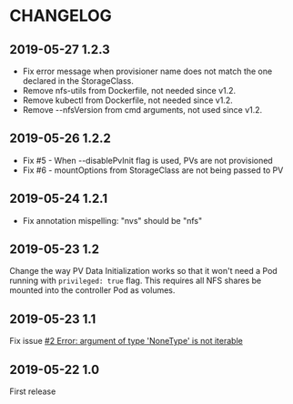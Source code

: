 # CHANGELOG

## 2019-05-27 1.2.3

* Fix error message when provisioner name does not match the one declared in the StorageClass.
* Remove nfs-utils from Dockerfile, not needed since v1.2.
* Remove kubectl from Dockerfile, not needed since v1.2.
* Remove --nfsVersion from cmd arguments, not used since v1.2.

## 2019-05-26 1.2.2

* Fix #5 - When --disablePvInit flag is used, PVs are not provisioned
* Fix #6 - mountOptions from StorageClass are not being passed to PV

## 2019-05-24 1.2.1

* Fix annotation mispelling: "nvs" should be "nfs"

## 2019-05-23 1.2

Change the way PV Data Initialization works so that it won't need a Pod running with `privileged: true` flag. This requires all NFS shares be mounted into the controller Pod as volumes.

## 2019-05-23 1.1

Fix issue [#2 Error: argument of type 'NoneType' is not iterable](https://github.com/juliohm1978/kubernetes-nfs-volume-provisioner/issues/2)

## 2019-05-22 1.0

First release

